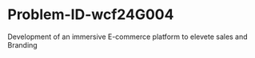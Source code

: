 # Problem-ID-wcf24G004
Development of an immersive E-commerce platform to elevete sales and Branding

